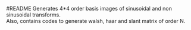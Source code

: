 #README
Generates 4*4 order basis images of sinusoidal and non sinusoidal transforms.<br>
Also, contains codes to generate walsh, haar and slant matrix of order N.
